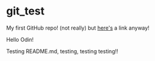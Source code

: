 # git_test

My first GitHub repo! (not really) but [here's](https://github.com/mtdowner/git_test) a link anyway!

Hello Odin!

Testing README.md, testing, testing testing!!
